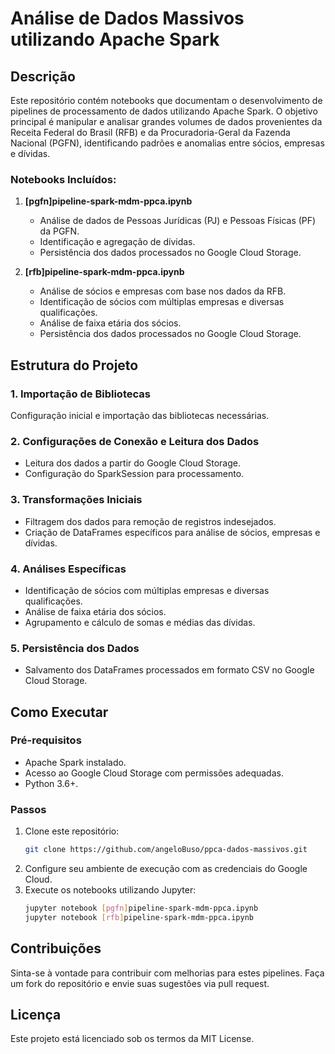 # Análise de Dados Massivos utilizando Apache Spark

## Descrição
Este repositório contém notebooks que documentam o desenvolvimento de pipelines de processamento de dados utilizando Apache Spark. O objetivo principal é manipular e analisar grandes volumes de dados provenientes da Receita Federal do Brasil (RFB) e da Procuradoria-Geral da Fazenda Nacional (PGFN), identificando padrões e anomalias entre sócios, empresas e dívidas.

### Notebooks Incluídos:
1. **[pgfn]pipeline-spark-mdm-ppca.ipynb**
   - Análise de dados de Pessoas Jurídicas (PJ) e Pessoas Físicas (PF) da PGFN.
   - Identificação e agregação de dívidas.
   - Persistência dos dados processados no Google Cloud Storage.

2. **[rfb]pipeline-spark-mdm-ppca.ipynb**
   - Análise de sócios e empresas com base nos dados da RFB.
   - Identificação de sócios com múltiplas empresas e diversas qualificações.
   - Análise de faixa etária dos sócios.
   - Persistência dos dados processados no Google Cloud Storage.

## Estrutura do Projeto

### 1. Importação de Bibliotecas
Configuração inicial e importação das bibliotecas necessárias.

### 2. Configurações de Conexão e Leitura dos Dados
- Leitura dos dados a partir do Google Cloud Storage.
- Configuração do SparkSession para processamento.

### 3. Transformações Iniciais
- Filtragem dos dados para remoção de registros indesejados.
- Criação de DataFrames específicos para análise de sócios, empresas e dívidas.

### 4. Análises Específicas
- Identificação de sócios com múltiplas empresas e diversas qualificações.
- Análise de faixa etária dos sócios.
- Agrupamento e cálculo de somas e médias das dívidas.

### 5. Persistência dos Dados
- Salvamento dos DataFrames processados em formato CSV no Google Cloud Storage.

## Como Executar

### Pré-requisitos
- Apache Spark instalado.
- Acesso ao Google Cloud Storage com permissões adequadas.
- Python 3.6+.

### Passos
1. Clone este repositório:
    ```bash
    git clone https://github.com/angeloBuso/ppca-dados-massivos.git
    ```
2. Configure seu ambiente de execução com as credenciais do Google Cloud.
3. Execute os notebooks utilizando Jupyter:
    ```bash
    jupyter notebook [pgfn]pipeline-spark-mdm-ppca.ipynb
    jupyter notebook [rfb]pipeline-spark-mdm-ppca.ipynb
    ```

## Contribuições
Sinta-se à vontade para contribuir com melhorias para estes pipelines. Faça um fork do repositório e envie suas sugestões via pull request.

## Licença
Este projeto está licenciado sob os termos da MIT License.

